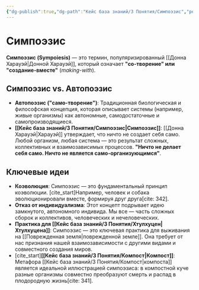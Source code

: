 ```yaml
---
{"dg-publish":true,"dg-path":"Кейс база знаний/3 Понятия/Симпоэзис","permalink":"/kejs-baza-znanij/3-ponyatiya/simpoezis/"}
---
```


# Симпоэзис

**Симпоэзис (Sympoiesis)** — это термин, популяризированный [[Донна Харауэй\|Донной Харауэй]], который означает **"со-творение" или "создание-вместе"** (*making-with*).

## Симпоэзис vs. Автопоэзис
- **Автопоэзис ("само-творение")**: Традиционная биологическая и философская концепция, которая описывает системы (например, живые организмы) как автономные, самодостаточные и самопроизводящиеся.
- **[[Кейс база знаний/3 Понятия/Симпоэзис\|Симпоэзис]]**: [[Донна Харауэй\|Харауэй]] утверждает, что ничто не создает себя само. Любой организм, любая система — это результат сложных, коллективных и взаимозависимых процессов. **"Ничто не делает себя само. Ничто не является само-организующимся"**.

## Ключевые идеи
- **Коэволюция**: Симпоэзис — это фундаментальный принцип коэволюции. [cite_start]Например, человек и собака эволюционировали вместе, формируя друг друга[cite: 342].
- **Отказ от индивидуализма**: Этот концепт подрывает идею замкнутого, автономного индивида. Мы все — часть сложных сборок и коллективов, человеческих и нечеловеческих.
- **Практика для [[Кейс база знаний/3 Понятия/Хтулхуцен\|Хтулхуцена]]**: Симпоэзис — это ключевая практика для выживания на [[Поврежденная земля\|поврежденной земле]]. Она требует от нас признания нашей взаимозависимости с другими видами и совместного создания миров.
- [cite_start]**[[Кейс база знаний/3 Понятия/Компост\|Компост]]**: Метафора [[Кейс база знаний/3 Понятия/Компост\|компоста]] является идеальной иллюстрацией симпоэзиса: в компостной куче разные организмы совместно преобразуют смерть и распад в плодородную жизнь[cite: 341].


